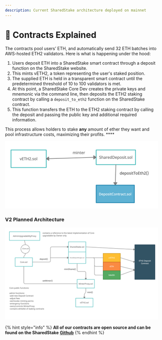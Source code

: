 ```yaml
---
description: Current SharedStake architecture deployed on mainnet
---
```


# 🤖 Contracts Explained

The contracts pool users’ ETH, and automatically send 32 ETH batches into AWS-hosted ETH2 validators. Here is what is happening under the hood:

1. Users deposit ETH into a SharedStake smart contract through a deposit function on the SharedStake website.
2. This mints vETH2, a token representing the user's staked position.
3. The supplied ETH is held in a transparent smart contract until the predetermined threshold of 10 to 100 validators is met.
4. At this point, a SharedStake Core Dev creates the private keys and mnemonic via the command line, then deposits the ETH2 staking contract by calling a `deposit_to_eth2` function on the SharedStake contract.
5. This function transfers the ETH to the ETH2 staking contract by calling the deposit and passing the public key and additional required information.

This process allows holders to stake **any** amount of ether they want and pool infrastructure costs, maximizing their profits. ****

![](../.gitbook/assets/explained.jpg)

### V2 Planned Architecture

![](../.gitbook/assets/thefutureofsharedsteak2.jpg)

{% hint style="info" %}
**All of our contracts are open source and can be found on the SharedStake** [**Github**](%20https://github.com/SharedStake/Contracts)
{% endhint %}

